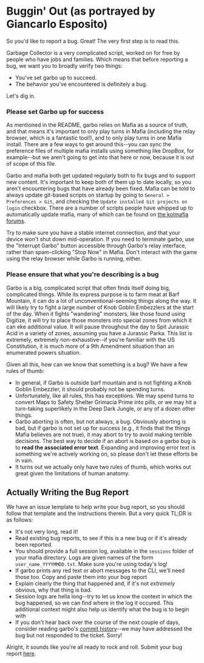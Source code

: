 # Buggin' Out (as portrayed by Giancarlo Esposito)

So you'd like to report a bug. Great! The very first step is to read this.

Garbage Collector is a very complicated script, worked on for free by people who have jobs and families. Which means that before reporting a bug, we want you to broadly verify two things:

- You've set garbo up to succeed.
- The behavior you've encountered is definitely a bug.

Let's dig in.

### Please set Garbo up for success

As mentioned in the README, garbo relies on Mafia as a source of truth, and that means it's important to only play turns in Mafia (including the relay browser, which is a fantastic tool!), and to only play turns in one Mafia install. There are a few ways to get around this--you can sync the preference files of multiple mafia installs using something like DropBox, for example--but we aren't going to get into that here or now, because it is out of scope of this file.

Garbo and mafia both get updated regularly both to fix bugs and to support new content. It's important to keep both of them up to date locally, so you aren't encountering bugs that have already been fixed. Mafia can be told to always update git-based scripts on startup by going to `General > Preferences > Git`, and checking the `Update installed Git projects on login` checkbox. There are a number of scripts people have whipped up to automatically update mafia, many of which can be found on [the kolmafia forums](https://kolmafia.us).

Try to make sure you have a stable internet connection, and that your device won't shut down mid-operation. If you need to terminate garbo, use the "Interrupt Garbo" button accessible through Garbo's relay interface, rather than spam-clicking "Stop Now" in Mafia. Don't interact with the game using the relay browser while Garbo is running, either.

### Please ensure that what you're describing is a bug

Garbo is a big, complicated script that often finds itself doing big, complicated things. While its express purpose is to farm meat at Barf Mountain, it can do a lot of unconventional-seeming things along the way. It will likely try to fight a large number of Knob Goblin Embezzlers at the start of the day. When it fights "wandering" monsters, like those found using Digitize, it will try to place those monsters into special zones from which it can eke additional value. It will pause throughout the day to Spit Jurassic Acid in a variety of zones, assuming you have a Jurassic Parka. This list is extremely, extremely non-exhaustive--if you're familiar with the US Constitution, it is much more of a 9th Amendment situation than an enumerated powers situation.

Given all this, how can we know that something is a bug? We have a few rules of thumb:

- In general, if Garbo is outside barf mountain and is not fighting a Knob Goblin Embezzler, it should probably not be spending turns.
- Unfortunately, like all rules, this has exceptions. We may spend turns to convert Maps to Safety Shelter Grimacia Prime into pills, or we may hit a turn-taking superlikely in the Deep Dark Jungle, or any of a dozen other things.
- Garbo aborting is often, but not always, a bug. Obviously aborting is bad, but if garbo is not set up for success (e.g., it finds that the things Mafia believes are not true), it may abort to try to avoid making terrible decisions. The best way to decide if an abort is based on a garbo bug is to **read the associated error text**. Expanding and improving error text is something we're actively working on, so please don't let these efforts be in vain.
- It turns out we actually only have two rules of thumb, which works out great given the limitations of human anatomy.

## Actually Writing the Bug Report

We have an issue template to help write your bug report, so you should follow that template and the instructions therein. But a very quick TL;DR is as follows:

- It's not very long, read it!
- Read existing bug reports, to see if this is a new bug or if it's already been reported.
- You should provide a full session log, available in the `sessions` folder of your mafia directory. Logs are given names of the form `user_name_YYYYMMDD.txt`. Make sure you're using today's log!
- If garbo prints any red text or abort messages to the CLI, we'll need those too. Copy and paste them into your bug report
- Explain clearly the thing that happened and, if it's not _extremely_ obvious, why that thing is bad.
- Session logs are hella long--try to let us know the context in which the bug happened, so we can find where in the log it occured. This additional context might also help us identify what the bug is to begin with
- If you don't hear back over the course of the next couple of days, consider reading garbo's [commit history](https://github.com/loathers/garbage-collector/commits/main)--we may have addressed the bug but not responded to the ticket. Sorry!

Alright, it sounds like you're all ready to rock and roll. Submit your bug report [here](https://github.com/loathers/garbage-collector/issues).
